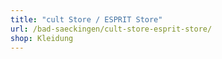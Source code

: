 ```yaml
---
title: "cult Store / ESPRIT Store"
url: /bad-saeckingen/cult-store-esprit-store/
shop: Kleidung
---
```

